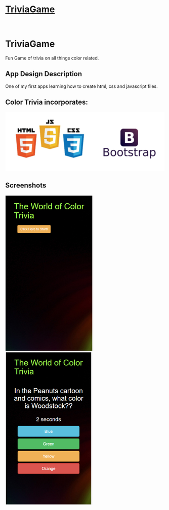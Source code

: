# <a href="https://writesandy.github.io/TriviaGame/">TriviaGame</a>

<br>

# TriviaGame

Fun Game of trivia on all things color related.

## App Design Description

One of my first apps learning how to create html, css and javascript files.

## Color Trivia incorporates:

<img src = "./assets/images/logos.png" width="550">

## Screenshots

<img src = "./assets/images/color-trivia-1.png" width="275">
<br>
<img src = "./assets/images/color-trivia-2.png" width="275">
